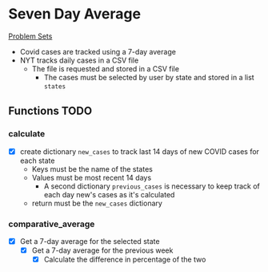 # Seven Day Average
[Problem Sets](./CS50x_Problem-Sets.md)

- Covid cases are tracked using a 7-day average
- NYT tracks daily cases in a CSV file
    - The file is requested and stored in a CSV file
        - The cases must be selected by user by state and stored in a list `states`

## Functions TODO
### calculate
- [x] create dictionary `new_cases` to track last 14 days of new COVID cases for each state
    - Keys must be the name of the states
    - Values must be most recent 14 days 
        - A second dictionary `previous_cases` is necessary to keep track of each day new's cases as it's calculated
    - return must be the `new_cases` dictionary

### comparative_average
- [x] Get a 7-day average for the selected state
    - [x] Get a 7-day average for the previous week
        - [x] Calculate the difference in percentage of the two
